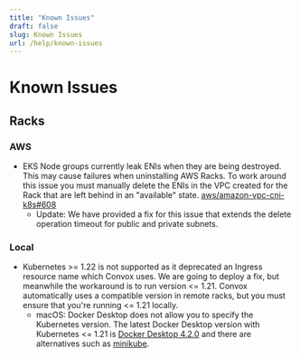 ```yaml
---
title: "Known Issues"
draft: false
slug: Known Issues
url: /help/known-issues
---
```

# Known Issues

## Racks

### AWS

* EKS Node groups currently leak ENIs when they are being destroyed. This may cause failures when
  uninstalling AWS Racks. To work around this issue you must manually delete the ENIs in the VPC
  created for the Rack that are left behind in an "available" state.
  [aws/amazon-vpc-cni-k8s#608](https://github.com/aws/amazon-vpc-cni-k8s/issues/608)
  * Update:  We have provided a fix for this issue that extends the delete operation timeout 
    for public and private subnets.
    
### Local

 * Kubernetes >= 1.22 is not supported as it deprecated an Ingress resource name which Convox uses. We are going to deploy a fix, but meanwhile the workaround is to run version <= 1.21. Convox automatically uses a compatible version in remote racks, but you must ensure that you're running <= 1.21 locally.
   * macOS: Docker Desktop does not allow you to specify the Kubernetes version. The latest Docker Desktop version with Kubernetes <= 1.21 is [Docker Desktop 4.2.0](https://docs.docker.com/desktop/mac/release-notes/#docker-desktop-420) and there are alternatives such as [minikube](https://minikube.sigs.k8s.io/docs/).
